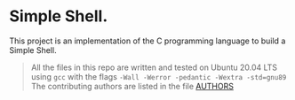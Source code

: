 # Simple Shell.

This project is an implementation of the C programming language to build a Simple Shell.

> All the files in this repo are written and tested on Ubuntu 20.04 LTS using `gcc` with the flags `-Wall -Werror -pedantic -Wextra -std=gnu89`
> The contributing authors are listed in the file [AUTHORS](../AUTHORS)
